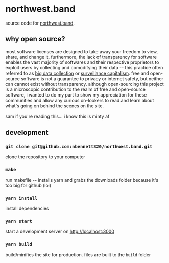 # northwest.band
source code for [northwest.band](https://northwest.band).
<br />

## why open source?
most software licenses are designed to take away your freedom to view, share, and change it. furthermore, the lack of transparency for software enables the vast majority of softwares and their respective proprietors to exploit users by collecting and comodifying their data -- this practice often referred to as [big data collection](https://en.wikipedia.org/wiki/Big_data) or [surveillance capitalism](https://en.wikipedia.org/wiki/Surveillance_capitalism). free and open-source software is not a guarantee to privacy or internet safety, but neither can cannot exist without transparency. although open-sourcing this project is a microscopic contribution to the realm of free and open-source software, i wanted to do my part to show my appreciation for these communities and allow any curious on-lookers to read and learn about what's going on behind the scenes on the site. 
<br />
<br />
sam if you're reading this... i know this is minty af

## development
### `git clone git@github.com:nbennett320/northwest.band.git`
clone the repository to your computer
<br />

### `make`
run makefile -- installs yarn and grabs the downloads folder because it's too big for github (lol) 
<br />

### `yarn install`
install dependencies
<br />

### `yarn start`
start a development server on [http://localhost:3000](http://localhost:3000)<br />

### `yarn build`

build/minifies the site for production. files are built to the `build` folder
<br />